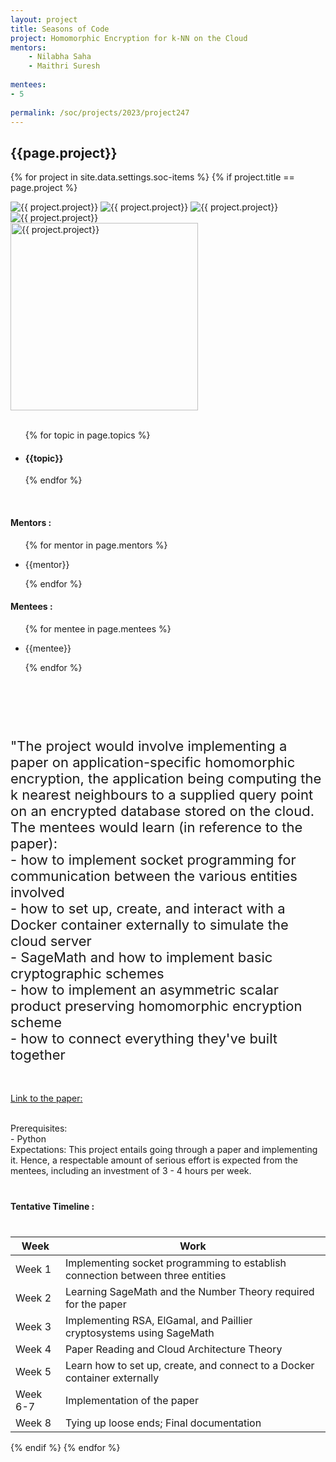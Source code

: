 ```yaml
---
layout: project
title: Seasons of Code
project: Homomorphic Encryption for k-NN on the Cloud
mentors:
    - Nilabha Saha
    - Maithri Suresh  
    
mentees:
- 5 
    
permalink: /soc/projects/2023/project247
---
```


<h2 class="display1 m-3 p-3 text-center project-title">{{page.project}}</h2>

{% for project in site.data.settings.soc-items %}
{% if project.title == page.project %}

<div class ="img-soc d-block"> 
    <img src="{{ site.baseurl }}/{{ project.image }}" alt="{{ project.project}}" class="image-1">
    <img src="{{ site.baseurl }}/{{ project.image }}" alt="{{ project.project}}" class="image-2">
    <img src="{{ site.baseurl }}/{{ project.image }}" alt="{{ project.project}}" class="image-3">
    <img src="{{ site.baseurl }}/{{ project.image }}" alt="{{ project.project}}" class="image-4">
</div>
<div class = "mobile-img-soc">
  <img src="{{ site.baseurl }}/{{ project.image }}"  width = "300" height="300" alt="{{ project.project}}" class="border rounded">
  </div>
<div >
    <br>
    <ul>
        {% for topic in page.topics %}
        <li><h4 class="text-primary text-center topics">{{topic}}</h4></li>
        {% endfor %}
    </ul>
    <br>
    <h4 class="display3  ">Mentors :</h4> 
    <ul>
        {% for mentor in page.mentors %}
        <li><p class="lead">{{mentor}}</p></li>
        {% endfor %}
    </ul>
    <h4 class="display3  ">Mentees :</h4> 
    <ul>
        {% for mentee in page.mentees %}
        <li><p class="lead">{{mentee}}</p></li>
        {% endfor %}
    </ul>
</div>
<div>
<br>
<br>
<br>
<br>
        <p class="display3" style = "font-size:22px;" >
        "The project would involve implementing a paper on application-specific homomorphic encryption, the application being computing the k nearest neighbours to a supplied query point on an encrypted database stored on the cloud.
The mentees would learn (in reference to the paper):<br>
- how to implement socket programming for communication between the various entities involved<br>
- how to set up, create, and interact with a Docker container externally to simulate the cloud server<br>
- SageMath and how to implement basic cryptographic schemes<br>
- how to implement an asymmetric scalar product preserving homomorphic encryption scheme<br>
- how to connect everything they've built together<br><br>

<a href="https://www.sciencedirect.com/science/article/pii/S0743731515002105">Link to the paper: <a>
        <br>
        
<br>
Prerequisites:<br>
- Python<br>
Expectations: This project entails going through a paper and implementing it. Hence, a respectable amount of serious effort is expected from the mentees, including an investment of 3 - 4 hours per week.
<div class = "d-flex flex-wrap ">
<div>
    <h4 class="display3" style="margin:40px 0px 40px 0px;">Tentative Timeline :</h4>
    <table class="table table-striped w-100">
    <thead>
        <tr>
        <th>Week</th>
        <th>Work</th>
        </tr>
    </thead>
    <tbody>
    <tr>
      <td>Week 1</td>
      <td> Implementing socket programming to establish connection between three entities</td>     
    </tr>
    <tr>
      <td>Week 2</td>
      <td>Learning SageMath and the Number Theory required for the paper</td>
    </tr>
    <tr>
      <td>Week 3</td>
      <td> Implementing RSA, ElGamal, and Paillier cryptosystems using SageMath</td>
    </tr>
    <tr>
      <td>Week 4</td>
      <td>Paper Reading and Cloud Architecture Theory</td>
    </tr>
    <tr>
      <td>Week 5</td>
      <td> Learn how to set up, create, and connect to a Docker container externally</td>
    </tr>
    <tr>
      <td>Week 6-7</td>
      <td>Implementation of the paper</td>
    </tr>
    <tr>
      <td>Week 8</td>
      <td>Tying up loose ends; Final documentation</td>
    </tr>
    </tbody>
    </table>
</div>

</div>
{% endif %}
{% endfor %}
